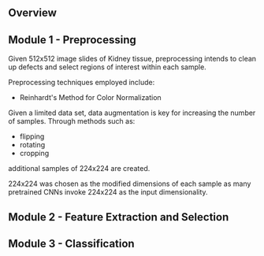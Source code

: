 ## Overview

## Module 1 - Preprocessing

Given 512x512 image slides of Kidney tissue, preprocessing intends to clean up defects and select  regions of interest within each sample.

Preprocessing techniques employed include:
- Reinhardt's Method for Color Normalization

Given a limited data set, data augmentation is key for increasing the number of samples. Through methods such as:
- flipping
- rotating
- cropping

additional samples of 224x224 are created.

224x224 was chosen as the modified dimensions of each sample as many pretrained CNNs invoke 224x224 as the input dimensionality.

## Module 2 - Feature Extraction and Selection

## Module 3 - Classification
